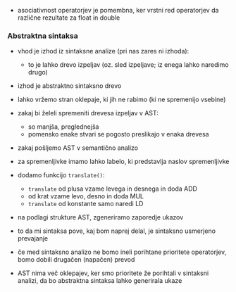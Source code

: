 - asociativnost operatorjev je pomembna, ker vrstni red operatorjev da različne rezultate za float in double

### Abstraktna sintaksa
- vhod je izhod iz sintaksne analize (pri nas zares ni izhoda):
	- to je lahko drevo izpeljav (oz. sled izpeljave; iz enega lahko naredimo drugo)
- izhod je abstraktno sintaksno drevo
- lahko vržemo stran oklepaje, ki jih ne rabimo (ki ne spremenijo vsebine)
- zakaj bi želeli spremeniti drevesa izpeljav v AST:
	- so manjša, preglednejša
	- pomensko enake stvari se pogosto preslikajo v enaka drevesa

- zakaj pošljemo AST v semantično analizo
- za spremenljivke imamo lahko labelo, ki predstavlja naslov spremenljivke

- dodamo funkcijo `translate()`:
	- `translate` od plusa vzame levega in desnega in doda ADD
	- od krat vzame levo, desno in doda MUL
	- `translate` od konstante samo naredi LD
- na podlagi strukture AST, zgeneriramo zaporedje ukazov

- to da mi sintaksa pove, kaj bom naprej delal, je sintaksno usmerjeno prevajanje
- če med sintaksno analizo ne bomo ineli porihtane prioritete operatorjev, bomo dobili drugačen (napačen) prevod
- AST nima več oklepajev, ker smo prioritete že porihtali v sintaksni analizi, da bo abstraktna sintaksa lahko generirala ukaze